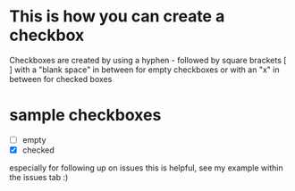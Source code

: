 # This is how you can create a checkbox

Checkboxes are created by using a hyphen - followed by square brackets [ ] with a "blank space" in between for empty checkboxes or with an "x" in between for checked boxes

# sample checkboxes
- [ ] empty
- [x] checked

especially for following up on issues this is helpful, see my example within the issues tab :)
